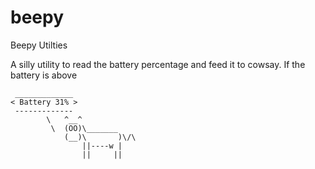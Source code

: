 # beepy
Beepy Utilties

A silly utility to read the battery percentage and feed it to cowsay. If the battery is above 


```text
 _____________
< Battery 31% >
 -------------
        \   ^__^
         \  (OO)\_______
            (__)\       )\/\
                ||----w |
                ||     ||
```
